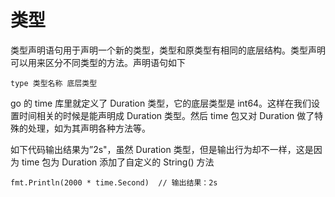 # 类型

类型声明语句用于声明一个新的类型，类型和原类型有相同的底层结构。类型声明可以用来区分不同类型的方法。声明语句如下

```
type 类型名称 底层类型
```

go 的 time 库里就定义了 Duration 类型，它的底层类型是 int64。这样在我们设置时间相关的时候是能声明成 Duration 类型。然后 time 包又对 Duration 做了特殊的处理，如为其声明各种方法等。  

如下代码输出结果为”2s"，虽然 Duration 类型，但是输出行为却不一样，这是因为 time 包为 Duration 添加了自定义的 String() 方法

```
fmt.Println(2000 * time.Second)  // 输出结果：2s
```

